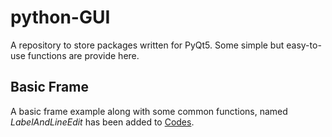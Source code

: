 # python-GUI
A repository to store packages written for PyQt5. Some simple but easy-to-use functions are provide here.


## Basic Frame
A basic frame example along with some common functions, named *LabelAndLineEdit*  has been added to [Codes](https://github.com/ChihchaoMao/python-GUI/tree/main/Codes).
